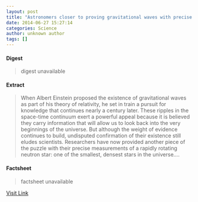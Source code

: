 ```yaml
---
layout: post
title: "Astronomers closer to proving gravitational waves with precise measurements of rapidly rotating neutron star"
date: 2014-06-27 15:27:14
categories: Science
author: unknown author
tags: []
---
```



#### Digest
>digest unavailable

#### Extract
>When Albert Einstein proposed the existence of gravitational waves as part of his theory of relativity, he set in train a pursuit for knowledge that continues nearly a century later. These ripples in the space-time continuum exert a powerful appeal because it is believed they carry information that will allow us to look back into the very beginnings of the universe. But although the weight of evidence continues to build, undisputed confirmation of their existence still eludes scientists. Researchers have now provided another piece of the puzzle with their precise measurements of a rapidly rotating neutron star: one of the smallest, densest stars in the universe....

#### Factsheet
>factsheet unavailable

[Visit Link](http://feeds.sciencedaily.com/~r/sciencedaily/~3/kDZC5PcmTKs/140627112714.htm)


